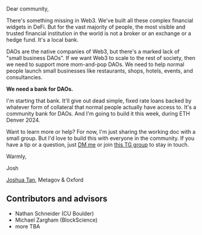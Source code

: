 Dear community,

There's something missing in Web3. We've built all these complex financial widgets in DeFi. But for the vast majority of people, the most visible and trusted financial institution in the world is not a broker or an exchange or a hedge fund. It's a local bank.

DAOs are the native companies of Web3, but there's a marked lack of "small business DAOs". If we want Web3 to scale to the rest of society, then we need to support more mom-and-pop DAOs. We need to help normal people launch small businesses like restaurants, shops, hotels, events, and consultancies.

**We need a bank for DAOs.**

I'm starting that bank. It'll give out dead simple, fixed rate loans backed by whatever form of collateral that normal people actually have access to. It's a community bank for DAOs. And I'm going to build it this week, during ETH Denver 2024.

Want to learn more or help? For now, I'm just sharing the working doc with a small group. But I'd love to build this with everyone in the community. If you have a tip or a question, just [DM me](https://x.com/joshuaztan) or join [this TG group](https://t.me/+jqj7uPccAwVhMGUx) to stay in touch.

Warmly,

Josh

[Joshua Tan](https://joshuatan.com/research), Metagov & Oxford

## Contributors and advisors
- Nathan Schneider (CU Boulder)
- Michael Zargham (BlockScience)
- more TBA
